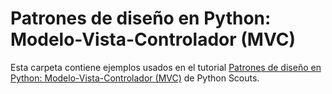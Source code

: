 # Patrones de diseño en Python: Modelo-Vista-Controlador (MVC)

Esta carpeta contiene ejemplos usados en el tutorial [Patrones de diseño en Python: Modelo-Vista-Controlador (MVC)](https://pythonscouts.com/patron-mvc-python/) de Python Scouts.